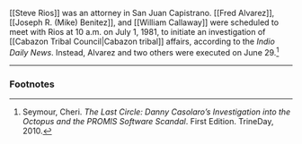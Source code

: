 [[Steve Rios]] was an attorney in San Juan Capistrano. [[Fred Alvarez]], [[Joseph R. (Mike) Benitez]], and [[William Callaway]] were scheduled to meet with Rios at 10 a.m. on July 1, 1981, to initiate an investigation of [[Cabazon Tribal Council|Cabazon tribal]] affairs, according to the *Indio Daily News*. Instead, Alvarez and two others were executed on June 29.[^1]

---
### Footnotes

[^1]: Seymour, Cheri. *The Last Circle: Danny Casolaro’s Investigation into the Octopus and the PROMIS Software Scandal*. First Edition. TrineDay, 2010.